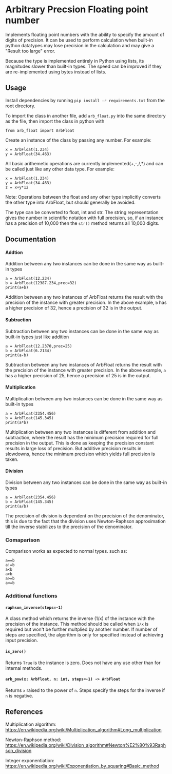 
# Arbitrary Precsion Floating point number

Implements floating point numbers with the ability to specify the amount of digits of
precision. It can be used to perform calculation when built-in python datatypes may
 lose precision in the calculation and may give a "Result too large" error.

 Because the type is implemented entirely in Python using lists, its
 magnitudes slower than built-in types. The speed can be improved if they are
 re-implemented using bytes instead of lists.
## Usage

Install dependencies by running
```pip install -r requirements.txt```
from the root directory.

To import the class in another file, add ```arb_float.py``` into the same directory
as the file, then import the class in python with 
```
from arb_float import ArbFloat
```
Create an instance of the class by passing any number. For example:
```
x = ArbFloat(1.234)
y = ArbFloat(34.463)
```
All basic arithemetic operations are currently implemented(+,-,/,*) and can be called
just like any other data type. For example:
```
x = ArbFloat(1.234)
y = ArbFloat(34.463)
z = x+y*12
```
Note: Operations between the float and any other type implicitly converts the other type into
 ArbFloat, but should generally be avoided.

The type can be converted to float, int and str. The string representation gives the
number in scientific notation with full precision, so, if an instance has a precision
of 10,000 then the ```str()``` method returns all 10,000 digits.

## Documentation

#### Addtion
Addition between any two instances can be done in the same way as built-in types
```
a = ArbFloat(12.234)
b = ArbFloat(12387.234,prec=32)
print(a+b)
```
Addition between any two instances of ArbFloat returns the result with the precision
of the instance with greater precision. In the above example, `b` has a higher 
precision of 32, hence a precision of 32 is in the output.

#### Subtraction
Subtraction between any two instances can be done in the same way as built-in types
just like addition
```
a = ArbFloat(12.2370,prec=25)
b = ArbFloat(6.2134)
print(a-b)
```
Subtraction between any two instances of ArbFloat returns the result with the precision
of the instance with greater precision. In the above example, `a` has a higher precision of 25,
hence a precision of 25 is in the output.

#### Multiplication
Multiplication between any two instances can be done in the same way as built-in types
```
a = ArbFloat(2354.456)
b = ArbFloat(145.345)
print(a*b)
```
Multiplication between any two instances is different from addition and subtraction,
where the result has the minimum precision required for full precision in the output.
This is done as keeping the precision constant results in large loss of precision.
But additive precision results in slowdowns, hence the minimum precision which yields
full precision is taken.

#### Division
Division between any two instances can be done in the same way as built-in types
```
a = ArbFloat(2354.456)
b = ArbFloat(145.345)
print(a/b)
```
The precision of division is dependent on the precision of the denominator, this is
due to the fact that the division uses Newton-Raphson approximation till the inverse
stabilizes to the precision of the denominator.

### Comaparison
Comparison works as expected to normal types. such as:
```
a==b
a!=b
a<b
a>b
a>=b
a<=b
```

### Additional functions
#### ```raphson_inverse(steps=-1)```
A class method which returns the inverse (1/x) of the instance with the precision of
the instance. This method should be called when `1/x` is required but won't be 
further multplied by another number. If number of steps are specified, the algorithm
is only for specified instead of achieving input precision.

#### ```is_zero()```
Returns `True` is the instance is zero. Does not have any use other than for internal
methods.

#### ```arb_pow(x: ArbFloat, n: int, steps=-1) -> ArbFloat```
Returns `x` raised to the power of `n`. Steps specify the steps for the inverse if 
`n` is negative.
## References

Multiplication algorithm: https://en.wikipedia.org/wiki/Multiplication_algorithm#Long_multiplication

Newton-Raphson method: https://en.wikipedia.org/wiki/Division_algorithm#Newton%E2%80%93Raphson_division

Integer exponentiation: https://en.wikipedia.org/wiki/Exponentiation_by_squaring#Basic_method
